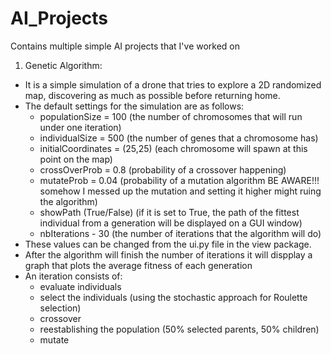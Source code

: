 # AI_Projects
Contains multiple simple AI projects that I've worked on


1. Genetic Algorithm:
  - It is a simple simulation of a drone that tries to explore a 2D randomized map, discovering as much as possible before returning home.
  - The default settings for the simulation are as follows: 
    - populationSize = 100 (the number of chromosomes that will run under one iteration)
    - individualSize = 500 (the number of genes that a chromosome has)
    - initialCoordinates = (25,25) (each chromosome will spawn at this point on the map)
    - crossOverProb = 0.8 (probability of a crossover happening)
    - mutateProb = 0.04 (probability of a mutation algorithm BE AWARE!!! somehow I messed up the mutation and setting it higher might ruing the algorithm)
    - showPath (True/False) (if it is set to True, the path of the fittest individual from a generation will be displayed on a GUI window)
    - nbIterations - 30 (the number of iterations that the algorithm will do)
  - These values can be changed from the ui.py file in the view package.
  - After the algorithm will finish the number of iterations it will dispplay a graph that plots the average fitness of each generation
  - An iteration consists of:  
    * evaluate individuals 
    * select the individuals (using the stochastic approach for Roulette selection) 
    * crossover
    * reestablishing the population (50% selected parents, 50% children)
    * mutate
    
